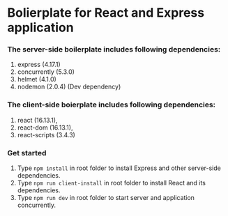 # Bolierplate for React and Express application

### The server-side boilerplate includes following dependencies:

1. express (4.17.1)
2. concurrently (5.3.0)
3. helmet (4.1.0)
4. nodemon (2.0.4) (Dev dependency)

### The client-side boierplate includes following dependencies:

1. react (16.13.1),
2. react-dom (16.13.1),
3. react-scripts (3.4.3)

### Get started

1. Type `npm install` in root folder to install Express and other server-side dependencies.
2. Type `npm run client-install` in root folder to install React and its dependencies.
3. Type `npm run dev` in root folder to start server and application concurrently.
